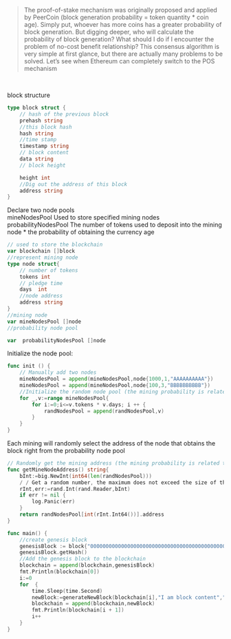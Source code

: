 
>The proof-of-stake mechanism was originally proposed and applied by PeerCoin (block generation probability = token quantity * coin age). Simply put, whoever has more coins has a greater probability of block generation. But digging deeper, who will calculate the probability of block generation? What should I do if I encounter the problem of no-cost benefit relationship? This consensus algorithm is very simple at first glance, but there are actually many problems to be solved. Let’s see when Ethereum can completely switch to the POS mechanism

<br>

block structure
```go
type block struct {
	// hash of the previous block
	prehash string
	//this block hash
	hash string
	//time stamp
	timestamp string
	// block content
	data string
	// block height

	height int
	//Dig out the address of this block
	address string
}
```
Declare two node pools\
mineNodesPool Used to store specified mining nodes\
probabilityNodesPool  The number of tokens used to deposit into the mining node * the probability of obtaining the currency age
```go
// used to store the blockchain
var blockchain []block
//represent mining node
type node struct{
	// number of tokens
	tokens int
	// pledge time
	days  int
	//node address
	address string
}
//mining node
var mineNodesPool []node
//probability node pool

var  probabilityNodesPool []node
```
Initialize the node pool:
```go
func init () {
	// Manually add two nodes
	mineNodesPool = append(mineNodesPool,node{1000,1,"AAAAAAAAAA"})
	mineNodesPool = append(mineNodesPool,node{100,3,"BBBBBBBBBB"})
	//Initialize the random node pool (the mining probability is related to the number of tokens and the age of tokens)
	for _,v:=range mineNodesPool{
		for i:=0;i<=v.tokens * v.days; i ++ {
			randNodesPool = append(randNodesPool,v)
		}
	}
}
```
Each mining will randomly select the address of the node that obtains the block right from the probability node pool
```go
// Randomly get the mining address (the mining probability is related to the number of tokens and the age of the token)
func getMineNodeAddress() string{
	bInt:=big.NewInt(int64(len(randNodesPool)))
	/ / Get a random number, the maximum does not exceed the size of the random node pool
	rInt,err:=rand.Int(rand.Reader,bInt)
	if err != nil {
		log.Panic(err)
	}
	return randNodesPool[int(rInt.Int64())].address
}
```


```go
func main() {
	//create genesis block
	genesisBlock := block{"0000000000000000000000000000000000000000000000000000000000000000","",time.Now().Format("2006-01-02 15:04:05"),"I am the genesis block",1,"0000000000"}
	genesisBlock.getHash()
	//Add the genesis block to the blockchain
	blockchain = append(blockchain,genesisBlock)
	fmt.Println(blockchain[0])
	i:=0
	for  {
		time.Sleep(time.Second)
		newBlock:=generateNewBlock(blockchain[i],"I am block content","00000")
		blockchain = append(blockchain,newBlock)
		fmt.Println(blockchain[i + 1])
		i++
	}
}
```
